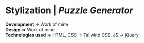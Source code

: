 # Stylization | _Puzzle Generator_
**Development** => Work of mine  
**Design** => Work of mine  
**Technologies used** => HTML, CSS -> Tailwind CSS, JS -> jQuery
